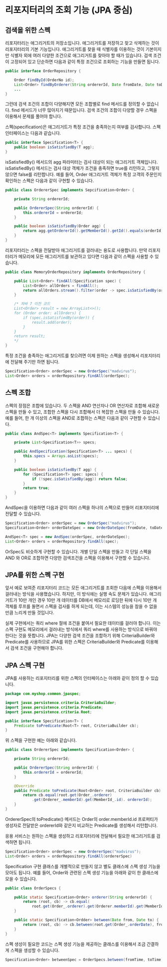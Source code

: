# 리포지터리의 조회 기능 (JPA 중심)

## 검색을 위한 스펙

리포지터리는 애그리거트의 저장소입니다. 애그리거트를 저장하고 찾고 삭제하는 것이 리포지터리의 기본 기능입니다. 애그리거트를 찾을 때 식별자를 이용하는 것이 기본이지만 식별자 외에 여러 다양한 조건으로 애그리거트를 찾아야 할 때가 있습니다. 검색 조건이 고정되어 있고 단순하면 다음과 같이 특정 조건으로 조회하는 기능을 만들면 됩니다.

```java
public interface OrderRepository {

    Order findById(OrderNo id);
    List<Order> findByOrderer(String ordererId, Date fromDate, Date toDate);
    ...
}
```

그런데 검색 조건의 조합이 다양해지면 모든 조합별로 find 메서드를 정의할 수 없습니다. find 메서드가 너무 많아지기 때문입니다. 검색 조건의 조합이 다양할 경우 스펙을 이용해서 문제를 풀어야 합니다.

스펙(specification)은 애그리거트가 특정 조건을 충족하는지 여부를 검사합니다. 스펙 인터페이스는 다음과 같습니다.

```java
public interface Specification<T> {
    public boolean isSatisfiedBy(T agg);
}
```
isSatisfiedBy() 메서드의 agg 파라미터는 검사 대상이 되는 애그리거트 객체입니다. isSatisfiedBy() 메서드는 검사 대상 객체가 조건을 충족하면 true를 리턴하고, 그렇지 않으면 false를 리턴합니다. 예를 들어, Order 애그리거트 객체가 특정 고객의 주문인지 확인하는 스펙은 다음과 같이 구현할 수 있습니다.

```java
public class OrdererSpec implements Sepcification<Order> {

    private String ordererId;

    public OrdererSpec(String ordererId) {
        this.ordererId = ordererId;
    }

    public boolean isSatisfiedBy(Order agg) {
        return agg.getOrdererId().getMemberId().getId().equals(orderId);
    }
}
```

리포지터리는 스펙을 전달받아 애그리거트를 걸러내는 용도로 사용합니다. 만약 리포지터리가 메모리에 모든 애그리거트를 보관하고 있다면 다음과 같이 스펙을 사용할 수 있습니다.

```java
public class MemoryOrderRepository implements OrderRepository {

    public List<Order> findAll(Specification spec) {
        List<Order> allOrders = findAll();
        return allOrders.stream().filter(order -> spec.isSatisfiedBy(order)).collect(toList());
    }

    /* 자바 7 이전 코드 
    List<Order> result = new ArrayList<>();
    for (Order order: allOrders) {
        if (spec.isSatisfiedBy(order)) {
            result.add(order);
        }
    }
    return result;
    */
}
```

특정 조건을 충족하는 애그리거트를 찾으려면 이제 원하는 스펙을 생성해서 리포지터리에 전달해 주기만 하면 됩니다.

```java
Specification<Order> orderSpec = new OrderSpec("madvirus");
List<Order> orders = orderRepository.findAll(orderSpec);
```

## 스펙 조합

스펙의 장점은 조합에 있습니다. 두 스펙을 AND 연산자나 OR 연산자로 조합해 새로운 스펙을 만들 수 있고, 조합한 스펙을 다시 조합해서 더 복잡한 스펙을 만들 수 있습니다. 예를 들어, 한 개 이상의 스펙을 AND로 조합하는 스펙은 다음과 같이 구현할 수 있습니다.

```java
public class AndSpec<T> implements Specification<T> {

    private List<Specification<T>> specs;

    public AndSpecification(Specification<T> ... specs) {
        this.specs = Arrays.asList(specs);
    }

    public boolean isSatisfiedBy(T agg) {
        for (Specification<T> spec: specs) {
            if (!spec.isSatisfiedBy(agg)) return false;
        }
        return true;
    }
}
```

AndSpec을 이용하면 다음과 같이 여러 스펙을 하나의 스펙으로 만들어 리포지터리에 전달할 수 있습니다.

```java
Specification<Order> orderSpec = new OrderSpec("madvirus");
Specification<Order> orderDateSpec = new OrderDateSpec(fromDate, toDate);

AndSpec<T> spec = new AndSpec(orderSpec, orderDateSpec);
List<Order> orders = orderRepository.findAll(spec);
```

OrSpec도 비슷하게 구현할 수 있습니다. 개별 단일 스펙을 만들고 각 단일 스펙을 AND 와 OR로 조합하면 다양한 검색조건을 스펙을 이용해서 구현할 수 있습니다.

## JPA를 위한 스펙 구현

앞서 예로 보여준 리포지터리 코드는 모든 애그리거트를 조회한 다음에 스펙을 이용해서 걸러내는 방식을 사용했습니다. 하지만, 이 방식에는 실행 속도 문제가 있습니다. 애그리거트가 10만 개인 경우 10만 개 데이터를 DB에서 메모리로 로딩한 뒤에 다시 10만 개 객체를 루프를 돌면서 스펙을 검사를 하게 되는데, 이는 시스템의 성능을 참을 수 없을 만큼 느리게 만들 것입니다.

실제 구현에서는 쿼리 where 절에 조건을 붙여서 필요한 데이터를 걸러야 합니다. 이는 스펙 구현도 메모리에서 걸러내는 방식에서 쿼리 where를 사용하는 방식으로 바꿔야 한다는 것을 뜻합니다. JPA는 다양한 검색 조건을 조합하기 위해 CriteriaBuilder와  Predicate를 사용하므로 JPA를 위한 스펙은 CriteriaBuilder와 Predicate를 이용해서 검색 조건을 구현해야 합니다.

## JPA 스펙 구현

JPA를 사용하는 리포지터리를 위한 스펙의 인터페이스는 아래와 같이 정의 할 수 있습니다.

```java
package com.myshop.common.jpaspec;

import javax.persistence.criteria.CriteriaBuilder;
import javax.persistence.criteria.Predicate;
import javax.persistence.criteria.Root;

public interface Specification<T> {
    Predicate toPredicate(Root<T> root, CriteriaBuilder cb);
}
```

위 스펙을 구현한 예는 아래와 같습니다.


```java
public class OrdererSpec implements Specification<Order> {

    private String ordererId;

    public OrdererSpec(String ordererId) {
        this.ordererId = ordererId;
    }

    @Override
    public Predicate toPredicate(Root<Order> root, CriteriaBuilder cb) {
        return cb.equal(root.get(Order_.orderer)
            .get(Orderer_.memberId).get(MemberId_.id). ordererId);
    }
}
```

OrdererSpec의 toPredicate() 메서드는 Order의 order.memberId.id 프로퍼티가 생성자로 전달받은 ordererId와 같은지 비교하는 Predicate를 생성해서 리턴합니다.

응용 서비스는 원하는 스펙을 생성하고 리포지터리에 전달해서 필요한 애그리거트를 검색하면 됩니다.

```java
Specification<Order> orderSpec = new OrdererSpec("madvirus");
List<Order> orders = orderRepository.findAll(ordererSpec)
```

Specification 구현 클래스를 개별적으로 만들지 않고 별도 클래스에 스펙 생성 기능을 모아도 됩니다. 예를 들어, Order와 관련된 스펙 생성 기능을 아래와 같이 한 클래스에 모을 수 있습니다.

```java
public class OrderSpecs {

    public static Specification<Order> orderer(String ordererId) {
        return (root, cb) -> cb.equal(
            root.get(Order_.orderer).get(Orderer.memberId).get(MemberId.id), ordererId);
    }

    public static Specification<Ordder> between(Date from, Date to) {
        return (root, cb) -> cb.between(root.get(Order_.orderDate), from, to);
    }
}
```

스펙 생성이 필요한 코드는 스펙 생성 기능을 제공하는 클래스를 이용해서 조금 간결하게 스펙을 생성할 수 있습니다.

```java
Specification<Order> betweenSpec = OrderSpecs.between(fromTime, toTime);
```
